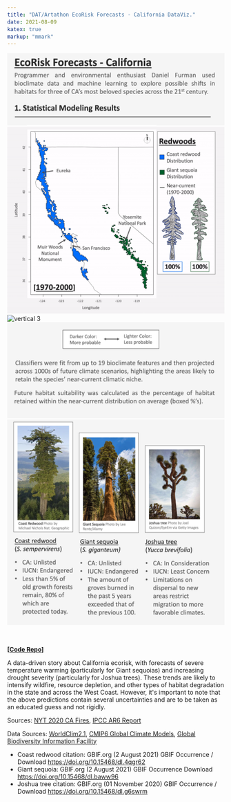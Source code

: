 ```yaml
---
title: "DAT/Artathon EcoRisk Forecasts - California DataViz."
date: 2021-08-09
katex: true
markup: "mmark"
---
```



<img src="/research-outputs/datartathon/knitted-files/ecorisk-zoo-vertical-1.png" style="border:0px;margin:0px" alt="vertical 1"/><!--
--><img src="/research-outputs/datartathon/knitted-files/ecorisk-zoo-vertical-2-faster.gif" style="border:0px;margin:0px" alt="vertical 2"/><!--
--><img src="/research-outputs/datartathon/knitted-files/ecorisk-zoo-vertical-3-faster.gif" style="border:0px;margin:0px" alt="vertical 3"/><!--
--><img src="/research-outputs/datartathon/knitted-files/ecorisk-zoo-vertical-4.png" style="border:0px;margin:0px" alt="vertical 4"/><!--
--><img src="/research-outputs/datartathon/knitted-files/ecorisk-zoo-vertical-5.png" style="border:0px;margin:0px" alt="vertical 5"/>

<br>

**[[Code Repo](https://github.com/daniel-furman/PySDMs)]**

A data-driven story about California ecorisk, with forecasts of severe temperature warming (particularly for Giant sequoias) and increasing drought severity (particularly for Joshua trees). These trends are likely to intensify wildfire, resource depletion, and other types of habitat degradation in the state and across the West Coast. However, it's important to note that the above predictions contain several uncertainties and are to be taken as an educated guess and not rigidly.

Sources: [NYT 2020 CA Fires](https://www.nytimes.com/interactive/2020/12/09/climate/redwood-sequoia-tree-fire.html?), [IPCC AR6 Report](https://www.ipcc.ch/report/ar6/wg1/)

Data Sources: [WorldClim2.1](https://www.worldclim.org/data/worldclim21.html), [CMIP6 Global Climate Models](https://www.worldclim.org/data/cmip6/cmip6climate.html#), [Global Biodiversity Information Facility](https://www.gbif.org)

  * Coast redwood citation: GBIF.org (2 August 2021) GBIF Occurrence / Download https://doi.org/10.15468/dl.4qgr62
  * Giant sequoia: GBIF.org (2 August 2021) GBIF Occurrence Download https://doi.org/10.15468/dl.baww96
  * Joshua tree citation: GBIF.org (01 November 2020) GBIF Occurrence / Download https://doi.org/10.15468/dl.g6swrm 




